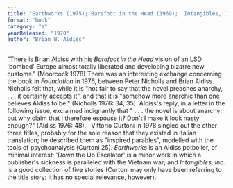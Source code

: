```yaml
---
title: "Earthworks (1975); Barefoot in the Head (1969);  Intangibles, Inc. (1969); 'Down the Up Escalator' (1970)"
format: "book"
category: "a"
yearReleased: "1970"
author: "Brian W. Aldiss"
---
```

"There is Brian Aldiss with his <em>Barefoot in the Head</em> vision of an LSD 'bombed' Europe almost totally liberated and developing bizarre  new customs." (Moorcock 1978) There was an interesting exchange concerning  the book in <em>Foundation</em> in 1976, between Peter Nicholls and Brian Aldiss. Nicholls felt that, while it is "not fair to say that the novel preaches  anarchy, . . . it certainly accepts it", and that it is "somehow more anarchic  than one believes Aldiss to be." (Nicholls 1976: 34, 35). Aldiss's reply, in a  letter in the following issue, exclaimed indignantly that " . . . the novel is  about anarchy; but why claim that I therefore espouse it? Don't I make it look  nasty enough?" (Aldiss 1976: 48).
 
Vittorio Curtoni in 1978 singled out the  other three titles, probably for the sole reason that they existed in Italian  translation; he described them as "inspired parables", modelled with the tools  of psychoanalysis (Curtoni 25). <em>Earthworks</em> is an Aldiss potboiler, of  minimal interest; 'Down the Up Escalator' is a minor work in which a publisher's  sickness is paralleled with the Vietnam war; and <em>Intangibles, Inc.</em> is a  good collection of five stories (Curtoni may only have been referring to the  title story; it has no special relevance, however).
 
